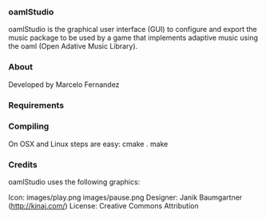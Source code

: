 ### oamlStudio

oamlStudio is the graphical user interface (GUI) to configure and export the music package to be used by a game that implements adaptive music using the oaml (Open Adative Music Library).

### About

Developed by Marcelo Fernandez

### Requirements


### Compiling

On OSX and Linux steps are easy:
cmake .
make

### Credits

oamlStudio uses the following graphics:

Icon: images/play.png images/pause.png
Designer: Janik Baumgartner (http://kinaj.com/)
License: Creative Commons Attribution
